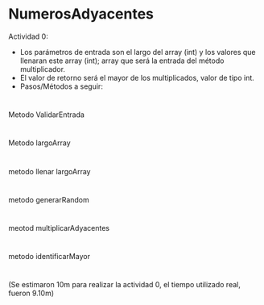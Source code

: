 # NumerosAdyacentes
Actividad 0:
- Los parámetros de entrada son el largo del array (int) y los valores que llenaran este array (int); array que será la entrada del método multiplicador.
- El valor de retorno será el mayor de los multiplicados, valor de tipo int.
- Pasos/Métodos a seguir:
#
Metodo ValidarEntrada
#
Metodo largoArray
#
metodo llenar largoArray
#
metodo generarRandom
#
meotod multiplicarAdyacentes
#
metodo identificarMayor
#
(Se estimaron 10m para realizar la actividad 0, el tiempo utilizado real, fueron 9.10m)
